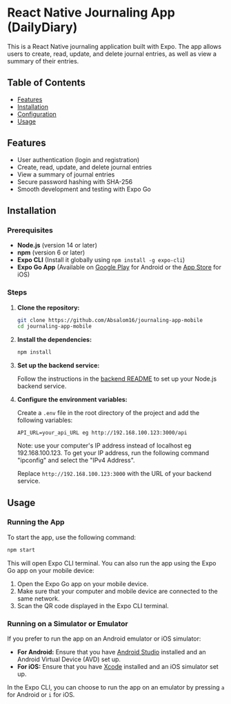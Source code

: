 # React Native Journaling App (DailyDiary)

This is a React Native journaling application built with Expo. The app allows users to create, read, update, and delete journal entries, as well as view a summary of their entries.

## Table of Contents

- [Features](#features)
- [Installation](#installation)
- [Configuration](#configuration)
- [Usage](#usage)


## Features

- User authentication (login and registration)
- Create, read, update, and delete journal entries
- View a summary of journal entries
- Secure password hashing with SHA-256
- Smooth development and testing with Expo Go

## Installation

### Prerequisites

- **Node.js** (version 14 or later)
- **npm** (version 6 or later)
- **Expo CLI** (Install it globally using `npm install -g expo-cli`)
- **Expo Go App** (Available on [Google Play](https://play.google.com/store/apps/details?id=host.exp.exponent) for Android or the [App Store](https://apps.apple.com/us/app/expo-go/id982107779) for iOS)

### Steps

1. **Clone the repository:**

    ```bash
    git clone https://github.com/Absalom16/journaling-app-mobile
    cd journaling-app-mobile
    ```

2. **Install the dependencies:**

    ```bash
    npm install
    ```

3. **Set up the backend service:**

    Follow the instructions in the [backend README](https://github.com/Absalom16/journaling-app---backend) to set up your Node.js backend service.

4. **Configure the environment variables:**

    Create a `.env` file in the root directory of the project and add the following variables:

    ```plaintext
    API_URL=your_api_URL eg http://192.168.100.123:3000/api
    ```
    Note: use your computer's IP address instead of localhost eg 192.168.100.123.
    To get your IP address, run the following command "ipconfig" and select the "IPv4 Address".

    Replace `http://192.168.100.123:3000` with the URL of your backend service.

## Usage

### Running the App

To start the app, use the following command:

```bash
npm start
```

This will open Expo CLI terminal. You can also run the app using the Expo Go app on your mobile device:

1. Open the Expo Go app on your mobile device.
2. Make sure that your computer and mobile device are connected to the same network.
3. Scan the QR code displayed in the Expo CLI terminal.

### Running on a Simulator or Emulator

If you prefer to run the app on an Android emulator or iOS simulator:

- **For Android:** Ensure that you have [Android Studio](https://developer.android.com/studio) installed and an Android Virtual Device (AVD) set up.
- **For iOS:** Ensure that you have [Xcode](https://developer.apple.com/xcode/) installed and an iOS simulator set up.

In the Expo CLI, you can choose to run the app on an emulator by pressing `a` for Android or `i` for iOS.

